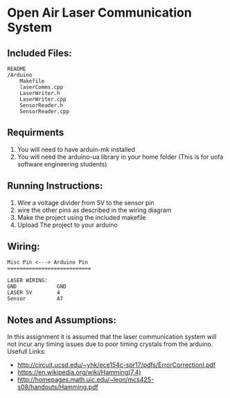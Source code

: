 # Open Air Laser Communication System

## Included Files:
```
README
/Arduino
    Makefile
    laserComms.cpp
    LaserWriter.h
    LaserWriter.cpp
    SensorReader.h
    SensorReader.cpp
```

## Requirments
1. You will need to have arduin-mk installed
2. You will need the arduino-ua library in your home folder (This is for uofa software engineering students)


## Running Instructions:
1. Wire a voltage divider from 5V to the sensor pin
2. wire the other pins as described in the wiring diagram
3. Make the project using the included makefile
4. Upload The project to your arduino


## Wiring:
```
Misc Pin <---> Arduino Pin
===========================

LASER WIRING:
GND             GND
LASER 5V        4
Sensor          A7
```




## Notes and Assumptions:
In this assignment it is assumed that the laser communication system will not incur any timing issues due to poor timing crystals from the arduino.
Usefull Links:
- http://circuit.ucsd.edu/~yhk/ece154c-spr17/pdfs/ErrorCorrectionI.pdf
- https://en.wikipedia.org/wiki/Hamming(7,4)
- http://homepages.math.uic.edu/~leon/mcs425-s08/handouts/Hamming.pdf
